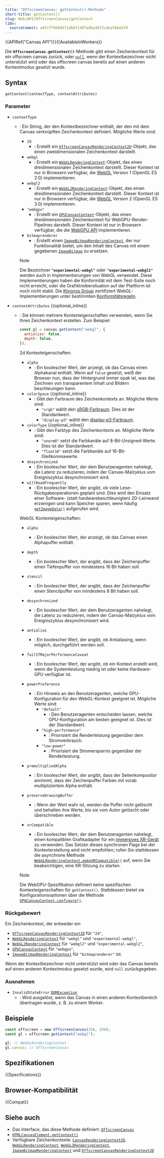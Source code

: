 ```yaml
---
title: "OffscreenCanvas: getContext()-Methode"
short-title: getContext()
slug: Web/API/OffscreenCanvas/getContext
l10n:
  sourceCommit: a4fcf79b60471db6f148fa4ba36f2cdeafbbeb70
---
```


{{APIRef("Canvas API")}}{{AvailableInWorkers}}

Die **`OffscreenCanvas.getContext()`**-Methode gibt einen Zeichenkontext für ein offscreen canvas zurück, oder [`null`](/de/docs/Web/JavaScript/Reference/Operators/null), wenn der Kontextbezeichner nicht unterstützt wird oder das offscreen canvas bereits auf einen anderen Kontextmodus gesetzt wurde.

## Syntax

```js-nolint
getContext(contextType, contextAttributes)
```

### Parameter

- `contextType`
  - : Ein String, der den Kontextbezeichner enthält, der den mit dem Canvas verknüpften Zeichenkontext definiert. Mögliche Werte sind:
    - `2d`
      - : Erstellt ein [`OffscreenCanvasRenderingContext2D`](/de/docs/Web/API/OffscreenCanvasRenderingContext2D)-Objekt, das einen zweidimensionalen Zeichenkontext darstellt.
    - `webgl`
      - : Erstellt ein [`WebGLRenderingContext`](/de/docs/Web/API/WebGLRenderingContext)-Objekt, das einen dreidimensionalen Zeichenkontext darstellt. Dieser Kontext ist nur in Browsern verfügbar, die [WebGL](/de/docs/Web/API/WebGL_API) Version 1 (OpenGL ES 2.0) implementieren.
    - `webgl2`
      - : Erstellt ein [`WebGL2RenderingContext`](/de/docs/Web/API/WebGL2RenderingContext)-Objekt, das einen dreidimensionalen Zeichenkontext darstellt. Dieser Kontext ist nur in Browsern verfügbar, die [WebGL](/de/docs/Web/API/WebGL_API) Version 2 (OpenGL ES 3.0) implementieren.
    - `"webgpu"`
      - : Erstellt ein [`GPUCanvasContext`](/de/docs/Web/API/GPUCanvasContext)-Objekt, das einen dreidimensionalen Zeichenkontext für WebGPU-Render-Pipelines darstellt. Dieser Kontext ist nur in Browsern verfügbar, die die [WebGPU API](/de/docs/Web/API/WebGPU_API) implementieren.
    - `bitmaprenderer`
      - : Erstellt einen [`ImageBitmapRenderingContext`](/de/docs/Web/API/ImageBitmapRenderingContext), der nur Funktionalität bietet, um den Inhalt des Canvas mit einem gegebenen [`ImageBitmap`](/de/docs/Web/API/ImageBitmap) zu ersetzen.

    > [!NOTE]
    > Die Bezeichner **`"experimental-webgl"`** oder **`"experimental-webgl2"`** werden auch in Implementierungen von WebGL verwendet.
    > Diese Implementierungen haben die Konformität mit dem Test-Suite noch nicht erreicht, oder die Grafiktreibersituation auf der Plattform ist noch nicht stabil.
    > Die [Khronos Group](https://www.khronos.org/) zertifiziert WebGL-Implementierungen unter bestimmten [Konformitätsregeln](https://registry.khronos.org/webgl/sdk/tests/CONFORMANCE_RULES.txt).

- `contextAttributes` {{optional_inline}}
  - : Sie können mehrere Kontexteigenschaften verwenden, wenn Sie Ihren Zeichenkontext erstellen. Zum Beispiel:

    ```js
    const gl = canvas.getContext("webgl", {
      antialias: false,
      depth: false,
    });
    ```

    2d Kontexteigenschaften:
    - `alpha`
      - : Ein boolescher Wert, der anzeigt, ob das Canvas einen Alphakanal enthält. Wenn auf `false` gesetzt, weiß der Browser nun, dass der Hintergrund immer opak ist, was das Zeichnen von transparentem Inhalt und Bildern beschleunigen kann.
    - `colorSpace` {{optional_inline}}
      - : Gibt den Farbraum des Zeichenkontexts an. Mögliche Werte sind:
        - `"srgb"` wählt den [sRGB-Farbraum](https://de.wikipedia.org/wiki/SRGB). Dies ist der Standardwert.
        - `"display-p3"` wählt den [display-p3-Farbraum](https://de.wikipedia.org/wiki/DCI-P3).
    - `colorType` {{optional_inline}}
      - : Gibt den Farbtyp des Zeichenkontexts an. Mögliche Werte sind:
        - `"unorm8"` setzt die Farbkanäle auf 8-Bit-Unsigned-Werte. Dies ist der Standardwert.
        - `"float16"` setzt die Farbkanäle auf 16-Bit-Gleitkommawerte.
    - `desynchronized`
      - : Ein boolescher Wert, der dem Benutzeragenten nahelegt, die Latenz zu reduzieren, indem der Canvas-Malzyklus vom Ereigniszyklus desynchronisiert wird.
    - `willReadFrequently`
      - : Ein boolescher Wert, der angibt, ob viele Lese-Rückgabeoperationen geplant sind. Dies wird den Einsatz einer Software- (statt hardwarebeschleunigten) 2D-Leinwand erzwingen und kann Speicher sparen, wenn häufig [`getImageData()`](/de/docs/Web/API/CanvasRenderingContext2D/getImageData) aufgerufen wird.

    WebGL Kontexteigenschaften:
    - `alpha`
      - : Ein boolescher Wert, der anzeigt, ob das Canvas einen Alphapuffer enthält.
    - `depth`
      - : Ein boolescher Wert, der angibt, dass der Zeichenpuffer einen Tiefenpuffer von mindestens 16 Bit haben soll.
    - `stencil`
      - : Ein boolescher Wert, der angibt, dass der Zeichenpuffer einen Stencilpuffer von mindestens 8 Bit haben soll.
    - `desynchronized`
      - : Ein boolescher Wert, der dem Benutzeragenten nahelegt, die Latenz zu reduzieren, indem der Canvas-Malzyklus vom Ereigniszyklus desynchronisiert wird.
    - `antialias`
      - : Ein boolescher Wert, der angibt, ob Antialiasing, wenn möglich, durchgeführt werden soll.
    - `failIfMajorPerformanceCaveat`
      - : Ein boolescher Wert, der angibt, ob ein Kontext erstellt wird, wenn die Systemleistung niedrig ist oder keine Hardware-GPU verfügbar ist.
    - `powerPreference`
      - : Ein Hinweis an den Benutzeragenten, welche GPU-Konfiguration für den WebGL-Kontext geeignet ist. Mögliche Werte sind:
        - `"default"`
          - : Den Benutzeragenten entscheiden lassen, welche GPU-Konfiguration am besten geeignet ist. Dies ist der Standardwert.
        - `"high-performance"`
          - : Priorisiert die Renderleistung gegenüber dem Stromverbrauch.
        - `"low-power"`
          - : Priorisiert die Stromersparnis gegenüber der Renderleistung.

    - `premultipliedAlpha`
      - : Ein boolescher Wert, der angibt, dass der Seitenkompositor annimmt, dass der Zeichenpuffer Farben mit vorab multipliziertem Alpha enthält.
    - `preserveDrawingBuffer`
      - : Wenn der Wert wahr ist, werden die Puffer nicht gelöscht und behalten ihre Werte, bis sie vom Autor gelöscht oder überschrieben werden.
    - `xrCompatible`
      - : Ein boolescher Wert, der dem Benutzeragenten nahelegt, einen kompatiblen Grafikadapter für ein [immersives XR-Gerät](/de/docs/Web/API/WebXR_Device_API) zu verwenden. Das Setzen dieses synchronen Flags bei der Kontexterstellung wird nicht empfohlen; rufen Sie stattdessen die asynchrone Methode [`WebGLRenderingContext.makeXRCompatible()`](/de/docs/Web/API/WebGLRenderingContext/makeXRCompatible) auf, wenn Sie beabsichtigen, eine XR-Sitzung zu starten.

    > [!NOTE]
    > Die WebGPU-Spezifikation definiert keine spezifischen Kontexteigenschaften für `getContext()`. Stattdessen bietet sie Konfigurationsoptionen über die Methode [`GPUCanvasContext.configure()`](/de/docs/Web/API/GPUCanvasContext/configure).

### Rückgabewert

Ein Zeichenkontext, der entweder ein

- [`OffscreenCanvasRenderingContext2D`](/de/docs/Web/API/OffscreenCanvasRenderingContext2D) für `"2d"`,
- [`WebGLRenderingContext`](/de/docs/Web/API/WebGLRenderingContext) für `"webgl"` und `"experimental-webgl"`,
- [`WebGL2RenderingContext`](/de/docs/Web/API/WebGL2RenderingContext) für `"webgl2"` und `"experimental-webgl2"`,
- [`GPUCanvasContext`](/de/docs/Web/API/GPUCanvasContext) für `"webgpu"`,
- [`ImageBitmapRenderingContext`](/de/docs/Web/API/ImageBitmapRenderingContext) für `"bitmaprenderer"` ist.

Wenn der Kontextbezeichner nicht unterstützt wird oder das Canvas bereits auf einen anderen Kontextmodus gesetzt wurde, wird `null` zurückgegeben.

### Ausnahmen

- `InvalidStateError` [`DOMException`](/de/docs/Web/API/DOMException)
  - : Wird ausgelöst, wenn das Canvas in einen anderen Kontextbereich übertragen wurde, z. B. zu einem Worker.

## Beispiele

```js
const offscreen = new OffscreenCanvas(256, 256);
const gl = offscreen.getContext("webgl");

gl; // WebGLRenderingContext
gl.canvas; // OffscreenCanvas
```

## Spezifikationen

{{Specifications}}

## Browser-Kompatibilität

{{Compat}}

## Siehe auch

- Das Interface, das diese Methode definiert: [`OffscreenCanvas`](/de/docs/Web/API/OffscreenCanvas)
- [`HTMLCanvasElement.getContext()`](/de/docs/Web/API/HTMLCanvasElement/getContext)
- Verfügbare Zeichenkontexte: [`CanvasRenderingContext2D`](/de/docs/Web/API/CanvasRenderingContext2D), [`WebGLRenderingContext`](/de/docs/Web/API/WebGLRenderingContext), [`WebGL2RenderingContext`](/de/docs/Web/API/WebGL2RenderingContext), [`ImageBitmapRenderingContext`](/de/docs/Web/API/ImageBitmapRenderingContext) und [`OffscreenCanvasRenderingContext2D`](/de/docs/Web/API/OffscreenCanvasRenderingContext2D)
